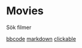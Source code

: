 # Movies

Sök filmer

[bbcode](mytextfilter/index)
[markdown](mytextfilter/markdown)
[clickable](mytextfilter/clickable)
